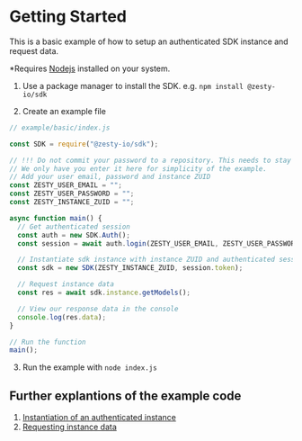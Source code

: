 # Getting Started
This is a basic example of how to setup an authenticated SDK instance and request data.

*Requires [Nodejs](https://nodejs.org/) installed on your system.

1) Use a package manager to install the SDK. e.g. `npm install @zesty-io/sdk`

2) Create an example file
```JavaScript
// example/basic/index.js

const SDK = require("@zesty-io/sdk");

// !!! Do not commit your password to a repository. This needs to stay secret.
// We only have you enter it here for simplicity of the example.
// Add your user email, password and instance ZUID
const ZESTY_USER_EMAIL = "";
const ZESTY_USER_PASSWORD = "";
const ZESTY_INSTANCE_ZUID = "";

async function main() {
  // Get authenticated session
  const auth = new SDK.Auth();
  const session = await auth.login(ZESTY_USER_EMAIL, ZESTY_USER_PASSWORD);

  // Instantiate sdk instance with instance ZUID and authenticated session token
  const sdk = new SDK(ZESTY_INSTANCE_ZUID, session.token);

  // Request instance data
  const res = await sdk.instance.getModels();

  // View our response data in the console
  console.log(res.data);
}

// Run the function
main();
```

3) Run the example with `node index.js`

## Further explantions of the example code

1. [Instantiation of an authenticated instance](tools/node-sdk/Instantiation)
2. [Requesting instance data](tools/node-sdk/Instantiation)
